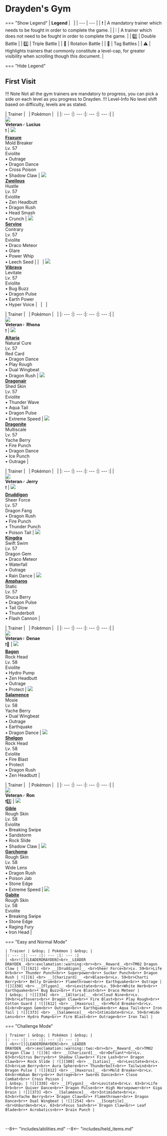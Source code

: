 # Drayden's Gym

=== "Show Legend"
    | __Legend__ | &nbsp; |
    | --- | --- |
    | :exclamation: | A mandatory trainer which needs to be fought in order to complete the game. |
    | :grey_exclamation: | A trainer which does not need to be fought in order to complete the game. |
    | :two:  | Double Battle | 
    |  :three:  | Triple Battle |
    | :arrows_counterclockwise:  | Rotation Battle |
    | :handshake: | Tag Battles |
    | :warning: | Highlights trainers that commonly constitute a level-cap, for greater visibility when scrolling though this document. |

=== "Hide Legend"
&nbsp;

## First Visit

!!! Note
    Not all the gym trainers are mandatory to progress, you can pick a side on each level as you progress to Drayden.
!!! Level-Info
    No level shift based on difficulty, levels are as stated.

| Trainer | &nbsp; | Pokémon | &nbsp; |
|: --- :|: --- :|: --- :|: --- :|
| <br>![][Veteran♂Lucius]<br>__Veteran♂ Lucius__<br>:exclamation:  | ![][611] <br> __[Fraxure]__ <br>Mold Breaker<br>Lv. 57<br>Eviolite<br>• Outrage<br>• Dragon Dance<br>• Cross Poison<br>• Shadow Claw | ![][634] <br> __[Zweilous]__ <br>Hustle<br>Lv. 57<br>Eviolite<br>• Zen Headbutt<br>• Dragon Rush<br>• Head Smash<br>• Crunch | ![][496] <br> __[Servine]__ <br>Contrary<br>Lv. 57<br>Eviolite<br>• Draco Meteor<br>• Glare<br>• Power Whip<br>• Leech Seed |
| &nbsp; | ![][329] <br> __[Vibrava]__ <br>Levitate<br>Lv. 57<br>Eviolite<br>• Bug Buzz<br>• Dragon Pulse<br>• Earth Power<br>• Hyper Voice | &nbsp; | &nbsp; |

| Trainer | &nbsp; | Pokémon | &nbsp; |
|: --- :|: --- :|: --- :|: --- :|
| <br>![][Veteran♀Rhona]<br>__Veteran♀ Rhona__<br>:exclamation:  | ![][334] <br> __[Altaria]__ <br>Natural Cure<br>Lv. 57<br>Red Card<br>• Dragon Dance<br>• Play Rough<br>• Dual Wingbeat<br>• Dragon Rush | ![][148] <br> __[Dragonair]__ <br>Shed Skin<br>Lv. 57<br>Eviolite<br>• Thunder Wave<br>• Aqua Tail<br>• Dragon Pulse<br>• Extreme Speed | ![][149] <br> __[Dragonite]__ <br>Multiscale<br>Lv. 57<br>Yache Berry<br>• Fire Punch<br>• Dragon Dance<br>• Ice Punch<br>• Outrage |

| Trainer | &nbsp; | Pokémon | &nbsp; |
|: --- :|: --- :|: --- :|: --- :|
| <br>![][Veteran♂Jerry]<br>__Veteran♂ Jerry__<br>:exclamation:  | ![][621] <br> __[Druddigon]__ <br>Sheer Force<br>Lv. 57<br>Dragon Fang<br>• Dragon Rush<br>• Fire Punch<br>• Thunder Punch<br>• Poison Tail | ![][230] <br> __[Kingdra]__ <br>Swift Swim<br>Lv. 57<br>Dragon Gem<br>• Draco Meteor<br>• Waterfall<br>• Outrage<br>• Rain Dance | ![][181] <br> __[Ampharos]__ <br>Static<br>Lv. 57<br>Shuca Berry<br>• Dragon Pulse<br>• Tail Glow<br>• Thunderbolt<br>• Flash Cannon |

| Trainer | &nbsp; | Pokémon | &nbsp; |
|: --- :|: --- :|: --- :|: --- :|
| <br>![][Veteran♀Denae]<br>__Veteran♀ Denae__<br>:exclamation::arrows_counterclockwise: | ![][371] <br> __[Bagon]__ <br>Rock Head<br>Lv. 58<br>Eviolite<br>• Hydro Pump<br>• Zen Headbutt<br>• Outrage<br>• Protect | ![][373] <br> __[Salamence]__ <br>Moxie<br>Lv. 58<br>Yache Berry<br>• Dual Wingbeat<br>• Outrage<br>• Earthquake<br>• Dragon Dance | ![][372] <br> __[Shelgon]__ <br>Rock Head<br>Lv. 58<br>Eviolite<br>• Fire Blast<br>• Protect<br>• Dragon Rush<br>• Zen Headbutt |

| Trainer | &nbsp; | Pokémon | &nbsp; |
|: --- :|: --- :|: --- :|: --- :|
| <br>![][Veteran♂Ron]<br>__Veteran♂ Ron__<br>:exclamation::three: | ![][443] <br> __[Gible]__ <br>Rough Skin<br>Lv. 58<br>Eviolite<br>• Breaking Swipe<br>• Sandstorm<br>• Rock Slide<br>• Shadow Claw | ![][445] <br> __[Garchomp]__ <br>Rough Skin<br>Lv. 58<br>Wide Lens<br>• Dragon Rush<br>• Poison Jab<br>• Stone Edge<br>• Extreme Speed | ![][444] <br> __[Gabite]__ <br>Rough Skin<br>Lv. 58<br>Eviolite<br>• Breaking Swipe<br>• Stone Edge<br>• Raging Fury<br>• Iron Head |

=== "Easy and Normal Mode"

    | Trainer | &nbsp; | Pokémon | &nbsp; |
    |: --- :|: --- :|: --- :|: --- :|
    | <br>![][LEADERDRAYDEN]<br>__LEADER DRAYDEN__<br>:exclamation::warning:<br><br>__Reward__<br>TM02 Dragon Claw | ![][621] <br> __[Druddigon]__ <br>Sheer Force<br>Lv. 59<br>Life Orb<br>• Thunder Punch<br>• Superpower<br>• Sucker Punch<br>• Dragon Rush | ![][6] <br> __[Charizard]__ <br>Blaze<br>Lv. 59<br>Charti Berry<br>• Belly Drum<br>• Flamethrower<br>• Earthquake<br>• Outrage | ![][330] <br> __[Flygon]__ <br>Levitate<br>Lv. 59<br>White Herb<br>• Earthquake<br>• Bug Buzz<br>• Fire Blast<br>• Draco Meteor |
    | &nbsp; | ![][334] <br> __[Altaria]__ <br>Cloud Nine<br>Lv. 59<br>Leftovers<br>• Dragon Claw<br>• Fire Blast<br>• Play Rough<br>• Cotton Guard | ![][612] <br> __[Haxorus]__ <br>Mold Breaker<br>Lv. 61<br>Dragon Gem<br>• Outrage<br>• Earthquake<br>• Aqua Tail<br>• Iron Tail | ![][373] <br> __[Salamence]__ <br>Intimidate<br>Lv. 59<br>Wide Lens<br>• Hydro Pump<br>• Fire Blast<br>• Outrage<br>• Iron Tail |
    
=== "Challenge Mode"

    | Trainer | &nbsp; | Pokémon | &nbsp; |
    |: --- :|: --- :|: --- :|: --- :|
    | <br>![][LEADERDRAYDEN]<br>__LEADER DRAYDEN__<br>:exclamation::warning::two:<br><br>__Reward__<br>TM02 Dragon Claw | ![][6] <br> __[Charizard]__ <br>Defiant*<br>Lv. 63<br>Sitrus Berry<br>• Shadow Claw<br>• Fire Lash<br>• Dragon Claw<br>• Rock Slide | ![][380] <br> __[Latias]__ <br>Levitate<br>Lv. 63<br>Lum Berry<br>• Aura Sphere<br>• Thunderbolt<br>• Tailwind<br>• Dragon Pulse | ![][612] <br> __[Haxorus]__ <br>Mold Breaker<br>Lv. 64<br>Haban Berry<br>• Outrage<br>• Swords Dance<br>• Close Combat<br>• Cross Poison |
    | &nbsp; | ![][330] <br> __[Flygon]__ <br>Levitate<br>Lv. 63<br>Life Orb<br>• Quiver Dance<br>• Dragon Pulse<br>• High Horsepower<br>• Giga Drain | ![][373] <br> __[Salamence]__ <br>Intimidate<br>Lv. 63<br>Yache Berry<br>• Dragon Claw<br>• Flamethrower<br>• Dragon Dance<br>• Dual Wingbeat | ![][254] <br> __[Sceptile]__ <br>Unburden<br>Lv. 63<br>Focus Sash<br>• Dragon Claw<br>• Leaf Blade<br>• Acrobatics<br>• Drain Punch |
    
    
&nbsp;





--8<-- "includes/abilities.md"
--8<-- "includes/held_items.md"

[Veteran♂Lucius]: ../img/Trainers/Veteran_Male.gif
[611]: ../img/animated/611.gif
[Fraxure]: ../../pokemons/611/
[634]: ../img/animated/634.gif
[Zweilous]: ../../pokemons/634/
[496]: ../img/animated/496.gif
[Servine]: ../../pokemons/496/
[329]: ../img/animated/329.gif
[Vibrava]: ../../pokemons/329/
[Veteran♀Rhona]: ../img/Trainers/Veteran_Female.gif
[334]: ../img/animated/334.gif
[Altaria]: ../../pokemons/334/
[148]: ../img/animated/148.gif
[Dragonair]: ../../pokemons/148/
[149]: ../img/animated/149.gif
[Dragonite]: ../../pokemons/149/
[Veteran♂Jerry]: ../img/Trainers/Veteran_Male.gif
[621]: ../img/animated/621.gif
[Druddigon]: ../../pokemons/621/
[230]: ../img/animated/230.gif
[Kingdra]: ../../pokemons/230/
[181]: ../img/animated/181.gif
[Ampharos]: ../../pokemons/181/
[Veteran♀Denae]: ../img/Trainers/Veteran_Female.gif
[371]: ../img/animated/371.gif
[Bagon]: ../../pokemons/371/
[373]: ../img/animated/373.gif
[Salamence]: ../../pokemons/373/
[372]: ../img/animated/372.gif
[Shelgon]: ../../pokemons/372/
[Veteran♂Ron]: ../img/Trainers/Veteran_Male.gif
[443]: ../img/animated/443.gif
[Gible]: ../../pokemons/443/
[445]: ../img/animated/445.gif
[Garchomp]: ../../pokemons/445/
[444]: ../img/animated/444.gif
[Gabite]: ../../pokemons/444/
[LEADERDRAYDEN]: ../img/Trainers/Drayden.gif
[6]: ../img/animated/6.gif
[Charizard]: ../../pokemons/006/
[330]: ../img/animated/330.gif
[Flygon]: ../../pokemons/330/
[612]: ../img/animated/612.gif
[Haxorus]: ../../pokemons/612/
[380]: ../img/animated/380.gif
[Latias]: ../../pokemons/380/
[254]: ../img/animated/254.gif
[Sceptile]: ../../pokemons/254/